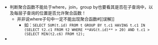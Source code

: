 - 判断聚合函数不能处于where，join，group by也要看其是否在子查询中，以及每层子查询的位置是否允许聚合函数！
	- 并非说where子句中一定不能出现聚合函数#[[误解]]
		- 如：`SELECT SUM(t.id) FROM t GROUP BY t.c1 HAVING t.c1 IN (SELECT t2.c1 FROM t2 WHERE **AVG(t.id)** > 20) AND t.c1 > (SELECT MIN(t2.c6) FROM t2);`
-